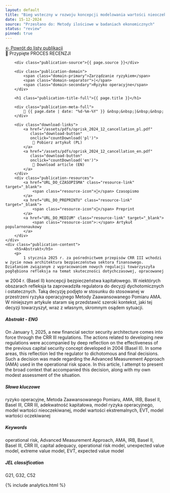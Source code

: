```yaml
---
layout: default
title: "Bieg wsteczny w rozwoju koncepcji modelowania wartości nieoczekiwanej w sektorze finansowym na przykładzie decyzji o wycofaniu frameworku AMA w ryzyku operacyjnym"
date: 15-12-2024
source: "Przesłano do: Metody ilościowe w badaniach ekonomicznych"
status: "review"
pinned: true
---
```

<div class="back-link">
  <a href="/publications" class="back-button">
    ← Powrót do listy publikacji
  </a>
</div>
<div class="square"></div>
<div class="square1"></div>
<div class="square2"></div>
<div class="square-big"></div>

<!-- Dodajemy skrypt do obsługi liczników -->
<script>
function countDownload(lang) {
    window.goatcounter.count({
        path: 'download/oprisk_2024_12_cancellation_' + lang,
        title: 'Download Article ' + lang.toUpperCase(),
        event: true
    });
}


</script>

<div class="publication-full">
    <div class="publication-header">
        <span class="publication-pin">📌 Przypięte</span>
        <span class="publication-status status-review">PROCES RECENZJI</span>
        
        <div class="publication-source">{{ page.source }}</div>

        <div class="publication-domain">
            <span class="domain-primary">Zarządzanie ryzykiem</span>
            <span class="domain-separator">|</span>
            <span class="domain-secondary">Ryzyko operacyjne</span>
        </div>
    
        <h1 class="publication-title-full">{{ page.title }}</h1>
        
        <div class="publication-meta-full">
            📅 {{ page.date | date: "%d-%m-%Y" }} &nbsp;&nbsp;|&nbsp;&nbsp;
        </div>

        <div class="download-links">
            <a href="/assets/pdfs/oprisk_2024_12_cancellation_pl.pdf" 
               class="download-button" 
               onclick="countDownload('pl')">
                📄 Pobierz artykuł (PL)
            </a>
            <a href="/assets/pdfs/oprisk_2024_12_cancellation_en.pdf" 
               class="download-button" 
               onclick="countDownload('en')">
                📄 Download article (EN)
            </a>
        </div>
        <div class="publication-resources">
            <a href="URL_DO_CZASOPISMA" class="resource-link" target="_blank">
                <span class="resource-icon">📰</span> Czasopismo
            </a>
            <a href="URL_DO_PREPRINTU" class="resource-link" target="_blank">
                <span class="resource-icon">📄</span> Preprint
            </a>
            <a href="URL_DO_MEDIUM" class="resource-link" target="_blank">
                <span class="resource-icon">💡</span> Artykuł popularnonaukowy
            </a>
        </div>
    </div>
    <div class="publication-content">
        <h5>Abstrakt</h5>
        <p>
            1 stycznia 2025 r. za pośrednictwem przepisów CRR III wchodzi w życie nowa architektura bezpieczeństwa sektora finansowego. Działaniom związanym z wypracowaniem nowych regulacji towarzyszyła pogłębiona refleksja na temat skuteczności dotychczasowej, opracowanej 
w 2004 r. (Basel II) koncepcji bezpieczeństwa kapitałowego. W niektórych obszarach refleksja ta zaprowadziła regulatora do decyzji dychotomicznych 
i ostatecznych. Taką decyzję podjęto w stosunku do stosowanej w przestrzeni ryzyka operacyjnego Metody Zaawansowanego Pomiaru AMA. 
W niniejszym artykule staram się przedstawić szeroki kontekst, jaki tej decyzji towarzyszył, wraz z własnym, skromnym osądem sytuacji.
        </p>
        <h5>Abstrakt - ENG</h5>
        <p>
On January 1, 2025, a new financial sector security architecture comes into force through the CRR III regulations. The actions related to developing new regulations were accompanied by deep reflection on the effectiveness of the previous capital security concept developed in 2004 (Basel II). In some areas, this reflection led the regulator to dichotomous and final decisions. Such a decision was made regarding the Advanced Measurement Approach (AMA) used in the operational risk space. In this article, I attempt to present the broad context that accompanied this decision, along with my own modest assessment of the situation.
        </p>
        <h5>Słowa kluczowe</h5>
        <p>
ryzyko operacyjne, Metoda Zaawansowanego Pomiaru, AMA, IRB, Basel II, Basel III, CRR III, adekwatność kapitałowa, model ryzyka operacyjnego, model wartości nieoczekiwanej, model wartości ekstremalnych, EVT, model wartości oczekiwanej
        </p>
        <h5>Keywords</h5>
        <p>
operational risk, Advanced Measurement Approach, AMA, IRB, Basel II, Basel III, CRR III, capital adequacy, operational risk model, unexpected value model, extreme value model, EVT, expected value model
        </p>
        <h5>JEL classification</h5>
        <p>
G21, G32, C52
        </p>
    </div>
</div>

{% include analytics.html %}
